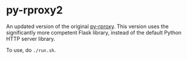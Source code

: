 # py-rproxy2

An updated version of the original [py-rproxy](https://github.com/zeroxoneafour/py-rproxy). This version uses the significantly more competent Flask library, instead of the default Python HTTP server library.

To use, do `./run.sh`.
